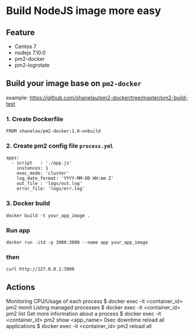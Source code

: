 # Build NodeJS image more easy

## Feature

* Centos 7
* nodejs 7.10.0
* pm2-docker
* pm2-logrotate

## Build your image base on `pm2-docker`

example: https://github.com/shanelau/pm2-docker/tree/master/pm2-build-test

### 1. Create Dockerfile

```
FROM shanelau/pm2-docker:1.0-onbuild
```

### 2. Create pm2 config file `process.yml`

```
apps:
  - script   : './app.js'
    instances: 1
    exec_mode: 'cluster'
    log_date_format: 'YYYY-MM-DD HH:mm Z'
    out_file : 'logs/out.log'
    error_file: 'logs/err.log'
```

### 3. Docker build

```
docker build -t your_app_image .
```

### Run app

```
docker run -itd -p 3000:3000 --name app your_app_image
```
### then

```
curl http://127.0.0.1:3000
```

## Actions

Monitoring CPU/Usage of each process
$ docker exec -it <container_id> pm2 monit
Listing managed processes
$ docker exec -it <container_id> pm2 list
Get more information about a process
$ docker exec -it <container_id> pm2 show <app_name>
0sec downtime reload all applications
$ docker exec -it <container_id> pm2 reload all